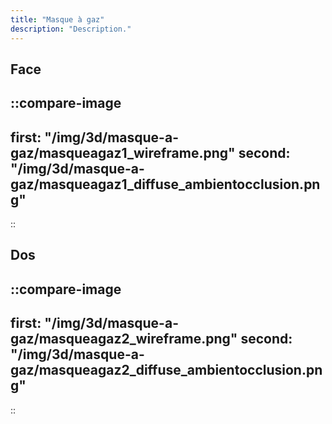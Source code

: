 ```yaml
---
title: "Masque à gaz"
description: "Description."
---
```


## Face

::compare-image
---
first: "/img/3d/masque-a-gaz/masqueagaz1_wireframe.png"
second: "/img/3d/masque-a-gaz/masqueagaz1_diffuse_ambientocclusion.png"
---
::

## Dos

::compare-image
---
first: "/img/3d/masque-a-gaz/masqueagaz2_wireframe.png"
second: "/img/3d/masque-a-gaz/masqueagaz2_diffuse_ambientocclusion.png"
---
::
